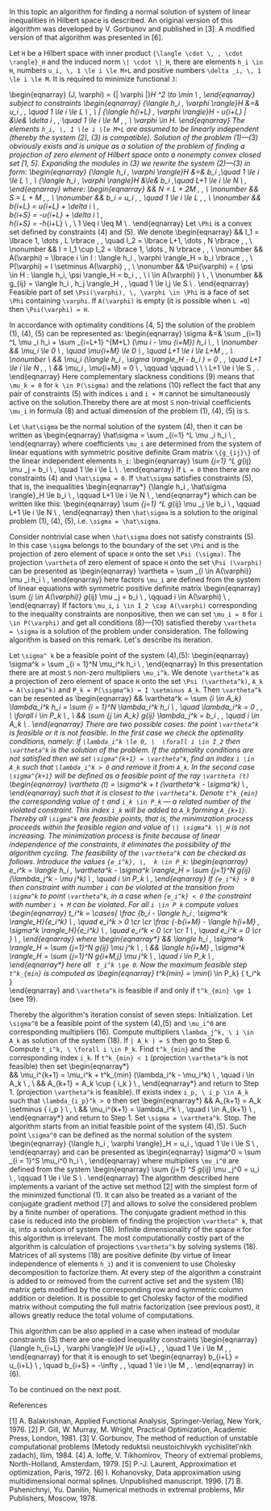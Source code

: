 ﻿In this topic an algorithm for finding a normal solution of system of linear inequalities in Hilbert space is described. An original version of this algorithm was developed by V. Gorbunov and published in [3]. A modified version of that algorithm was presented in [6].

Let ``H`` be a Hilbert space with inner product ``{\langle \cdot \, , \cdot \rangle}_H`` and the induced norm ``\| \cdot \|_H``, there are elements ``h_i \in H``, numbers ``u_i, \, 1 \le i \le M+L`` and positive numbers  ``\delta _i, \, 1 \le i \le M``.
It is required to minimize functional ``J``:

\begin{eqnarray}
   (J, \varphi) =  {\| \varphi \|}_H ^2 \to \min \ ,
\end{eqnarray}
subject to constraints
\begin{eqnarray}
    {\langle h_i , \varphi \rangle}_H &=& u_i \, ,
    \quad 1 \le i \le L \ ,
\\
    | {\langle h_{i+L} , \varphi \rangle}_H - u_{i+L} | &\le& \delta _i \, ,
    \quad 1 \le i \le M \, , \ \varphi \in H.
\end{eqnarray}
The elements ``h_i, \, 1 \le i \le M+L`` are assumed to be linearly independent (thereby the system (2), (3) is compatible). Solution of the problem (1)—(3) obviously exists and is unique as a solution of the problem of finding a projection of zero element of Hilbert space onto a nonempty convex closed set [1, 5]. Expanding the modules in (3) we rewrite the system (2)—(3) in form:
\begin{eqnarray}
    {\langle h_i , \varphi \rangle}_H &=& b_i \,\quad 1 \le i \le L \ ,
\\
    {\langle h_i , \varphi \rangle}_H &\le& b_i \,\quad L+1 \le i \le N \ ,
\end{eqnarray}
where:
\begin{eqnarray}
&&  N = L + 2M \, ,
\\ \nonumber
&& S = L + M \,  ,
\\ \nonumber
 &&  b_i = u_i \,  , \quad  1 \le i \le L \, ,
\\ \nonumber
 &&  b_{i+L} = u_{i+L} + \delta _i \  , \
   b_{i+S} = -u_{i+L} + \delta _i \  , \
   h_{i+S} = -h_{i+L} \ , \  1 \leq i \leq M \ .
\end{eqnarray}
Let ``\Phi`` is a convex set defined by constraints (4) and (5). We denote
\begin{eqnarray}
 && I_1 = \lbrace 1, \dots , L \rbrace \,  , \quad I_2 = \lbrace L+1, \dots , N \rbrace \,  ,
\\ \nonumber
 &&  I = I_1 \cup I_2 = \lbrace 1, \dots , N \rbrace \, ,
\\ \nonumber
 &&  A(\varphi) = \lbrace i \in I : \langle h_i , \varphi \rangle_H = b_i \rbrace \, ,
 \  P(\varphi) = I \setminus A(\varphi) \, ,
\\ \nonumber
 &&  \Psi(\varphi) = \{ \psi \in H : \langle h_i, \psi \rangle_H = b_i \, , \ i \in A(\varphi) \} \ ,
\\ \nonumber
 &&  g_{ij} = \langle h_i , h_j \rangle_H \, , \quad 1 \le i,j \le S \ .
\end{eqnarray}
Feasible part of set ``\Psi(\varphi), \, \varphi \in \Phi`` is a face of set ``\Phi`` containing ``\varphi``. If ``A(\varphi)`` is empty (it is possible when ``L =0``) then ``\Psi(\varphi) = H``. 

In accordance with optimality conditions [4, 5] the solution of the problem (1), (4), (5) can be represented as: 
\begin{eqnarray}
\sigma &=& \sum _{i=1} ^L \mu _i h_i + \sum _{i=L+1} ^{M+L} (\mu _i - \mu _{i+M}) h_i \ ,
\\ \nonumber
   && \mu_i \le 0 \ , \quad \mu_{i+M} \le 0 \ , \quad  L+1 \le i \le L+M \, ,
\\ \nonumber
\\
   && \mu_i (\langle h_i , \sigma \rangle_H - b_i ) = 0 \, ,   \quad  L+1 \le i \le N \, ,
\\
   && \mu_i \, \mu_{i+M} = 0 \ , \qquad \qquad \ \ \  L+1 \le i \le S \, .
\end{eqnarray}
Here complementary slackness conditions (9) means that ``\mu_k = 0`` for ``k \in P(\sigma)`` and the relations (10) reflect the fact that any pair of constraints (5) with indices ``i`` and ``i + M`` cannot be simultaneously active on the solution.Thereby there are at most ``S`` non-trivial coefficients ``\mu_i`` in formula (8) and actual dimension of the problem (1), (4), (5) is ``S``.

Let ``\hat\sigma`` be the normal solution of the system (4), then it can be written as
\begin{eqnarray}
    \hat\sigma =  \sum _{i=1} ^L \mu _i h_i \ ,
\end{eqnarray}
where coefficients ``\mu_i`` are determined from the system of linear equations with symmetric positive definite Gram matrix ``\{g_{ij}\}`` of the linear independent elements ``h_i``:
\begin{eqnarray}
    \sum _{j=1} ^L g_{ij} \mu _j = b_i  \ , \quad 1 \le i \le L \ .
\end{eqnarray}
If ``L = 0`` then there are no constraints (4) and ``\hat\sigma = 0``. If ``\hat\sigma`` satisfies constraints (5), that is, the inequalities
\begin{eqnarray*}
    {\langle h_i , \hat\sigma \rangle}_H \le b_i \  ,  \qquad L+1 \le i \le N \ ,
\end{eqnarray*}
which can be written like this:
\begin{eqnarray}
    \sum _{j=1} ^L g_{ij} \mu _j \le b_i  \ ,    \qquad L+1 \le i \le N \ ,
\end{eqnarray}
then ``\hat\sigma`` is a solution to the original problem (1), (4), (5), i.e. ``\sigma = \hat\sigma``.

Consider nontrivial case when ``\hat\sigma`` does not satisfy constraints (5). In this case ``\sigma`` belongs to the boundary of the set ``\Phi`` and is the projection of zero element of space ``H`` onto the set ``\Psi (\sigma)``.
The projection ``\vartheta`` of zero element of space ``H`` onto the set ``\Psi (\varphi)`` can be presented as
\begin{eqnarray}
  \vartheta  =  \sum _{i \in A(\varphi)} \mu _i h_i \ ,
\end{eqnarray}
here factors ``\mu_i`` are defined from the system of linear equations with symmetric positive definite matrix
\begin{eqnarray}
    \sum _{j \in A(\varphi)} g_{ij} \mu _j = b_i  \ ,    \qquad i \in A(\varphi) \ ,
\end{eqnarray}
If factors ``\mu_i``, ``i \in I_2 \cap A(\varphi)`` corresponding to the inequality constraints are nonpositive, then we can set ``\mu_i = 0`` for ``i \in P(\varphi)`` and get all conditions (8)—(10) satisfied thereby ``\vartheta  = \sigma`` is a solution of the problem under consideration. The following algorithm is based on this remark.  Let's describe its iteration.

Let ``\sigma^ k`` be a feasible point of the system (4),(5):
\begin{eqnarray}
  \sigma^k = \sum _{i = 1}^N \mu_i^k h_i \ ,
\end{eqnarray}
In this presentation there are at most ``S`` non-zero multipliers ``\mu_i^k``.
We denote ``\vartheta^k`` as a projection of zero element of space ``H`` onto the set ``\Psi (\vartheta^k)``,  ``A_k = A(\sigma^k)`` and ``P_k = P(\sigma^k) = I \setminus A_k``. Then ``\vartheta^k`` can be resented as
\begin{eqnarray}
 && \vartheta^k = \sum _{i \in A_k} \lambda_i^k h_i = \sum _{i = 1}^N \lambda_i^k h_i \ , \quad \lambda_i^k = 0  \, , \  \forall i \in P_k \ ,
\\
&&  \sum _{j \in A_k} g_{ij} \lambda_j^k = b_i  \, ,  \quad i \in A_k \ .
\end{eqnarray}
There are two possible cases: the point ``\vartheta^k`` is feasible or it is not feasible.
In the first case we check the optimality conditions, namely: if ``\lambda_i^k \le 0, \  \forall i \in I_2`` then  ``\vartheta^k`` is the solution of the problem. If the optimality conditions are not satisfied then we set ``\sigma^{k+1} = \vartheta^k``, find an index ``i \in A_k`` such that ``\lambda_i^k > 0`` and remove it from ``A_k``.
In the second case ``\sigma^{k+1}`` will be defined as a feasible point of the ray ``\vartheta (t)``
\begin{eqnarray}
  \vartheta (t) = \sigma^k + t (\vartheta^k - \sigma^k)  \ ,
\end{eqnarray}                                                                                                                                           such that it is closest to the ``\vartheta^k``. Denote ``t^k_{min}`` the corresponding value of ``t`` and ``i_k \in P_k`` — a related number of the violated constraint. This index ``i_k`` will be added to ``A_k`` forming ``A_{k+1}``.
Thereby all ``\sigma^k`` are feasible points, that is, the minimization process proceeds within the feasible region and value of ``\| \sigma^k \|_H`` is not increasing. The minimization process is finite because of linear independence of the constraints, it eliminates the possibility of the algorithm cycling.
The feasibility of the ``\vartheta^k`` can be checked as follows. Introduce the values ``{e_i^k}, \,  k \in P_k``:
\begin{eqnarray}
 e_i^k = \langle h_i , \vartheta^k - \sigma^k \rangle_H =  \sum _{j=1}^N g_{ij}(\lambda_j^k - \mu _j^k) \ ,  \quad i \in P_k \ ,
\end{eqnarray}
If ``{e_i^k} > 0`` then constraint with number ``i`` can be violated at the transition from ``\sigma^k`` to point ``\vartheta^k``, in a case when ``{e_i^k} < 0`` the constraint with number ``i + M`` can be violated. For all ``i \in P_k`` compute values
\begin{eqnarray}
  t_i^k = \cases{
           \frac {b_i - \langle h_i , \sigma^k \rangle_H}{e_i^k} \ ,
                          \quad e_i^k > 0  \cr \cr
           \frac {-b_{i+M} - \langle h_{i+M} , \sigma^k \rangle_H}{e_i^k} \ ,
                          \quad e_i^k < 0  \cr \cr
           1 \ , \quad e_i^k = 0 \cr
               } \ ,
\end{eqnarray}
where
\begin{eqnarray*}
&& \langle h_i , \sigma^k \rangle_H =   \sum _{j=1}^N g_{ij} \mu _j^k \ ,
\\
  && \langle h_{i+M} , \sigma^k \rangle_H =
                 \sum _{j=1}^N g_{i+M,j} \mu _j^k \ , \quad i \in P_k \ ,
\end{eqnarray*}
here all `` t_i^k \ge 0``. Now the maximum feasible step ``t^k_{min}`` is computed as
\begin{eqnarray}
    t^k_{min} = \min_{i \in P_k} \{ t_i^k \} \
\end{eqnarray}
and ``\vartheta^k`` is feasible if and only if ``t^k_{min} \ge 1`` (see 19).

Thereby the algorithm's iteration consist of seven steps:
Initialization. Let ``\sigma^0`` be a feasible point of the system (4),(5) and ``\mu_i^0``  are corresponding multipliers (16).
Compute multipliers ``\lambda_j^k, \ i \in A_k`` as solution of the system (18).
If ``| A_k | = S`` then go to Step 6.
Compute ``t_i^k, \ \forall i \in P_k``. Find ``t^k_{min}`` and the corresponding index ``i_k``. 
If ``t^k_{min} < 1`` (projection ``\vartheta^k`` is not feasible) then set
\begin{eqnarray*}  
&& \mu_i^{k+1} = \mu_i^k + t^k_{min} (\lambda_i^k - \mu_i^k) \ , \quad i \in A_k \ ,
\\ && A_{k+1} = A_k \cup \{ i_k \} \ ,
\end{eqnarray*}
and return to Step 1.
(projection ``\vartheta^k`` is feasible). If exists index ``i_p, \ i_p \in A_k`` such that ``\lambda_{i_p}^k > 0`` then set
\begin{eqnarray*}
 && A_{k+1} = A_k \setminus \{ i_p \} \ ,
\\ && \mu_i^{k+1} = \lambda_i^k  \ , \quad  i \in A_{k+1} \ ,
\end{eqnarray*}
and return to Step 1.
Set ``\sigma = \vartheta^k``. Stop.
The algorithm starts from an initial feasible point of the system (4),(5). Such point ``\sigma^0`` can be defined as the normal solution of the system
\begin{eqnarray}
 {\langle h_i , \varphi \rangle}_H = u_i \, \quad 1 \le i \le S \ ,
\end{eqnarray}
and can be presented as
\begin{eqnarray}
  \sigma^0 = \sum _{i = 1}^S \mu_i^0 h_i \ ,
\end{eqnarray}
where multipliers ``\mu_i^0`` are defined from the system
\begin{eqnarray}
  \sum _{j=1} ^S g_{ij} \mu _j^0  = u_i  \ ,    \qquad 1 \le i \le  S \ .
\end{eqnarray}
The algorithm described here implements a variant of the active set method [2] with the simplest form of the minimized functional (1). It can also be treated as a variant of the conjugate gradient method [7] and allows to solve the considered problem by a finite number of operations. The conjugate gradient method in this case is reduced into the problem of finding the projection ``\vartheta^ k``, that is, into a solution of system (18). Infinite dimensionality of the space ``H`` for this algorithm is irrelevant.
The most computationally costly part of the algorithm is calculation of projections ``\vartheta^k`` by solving systems (18). Matrices of all systems (18) are positive definite (by virtue of linear independence of elements ``h_i``) and it is convenient to use Cholesky decomposition to factorize them. At every step of the algorithm a constraint is added to or removed from the current active set and the system (18) matrix gets modified by the corresponding row and symmetric column addition or deletion. It is possible to get Cholesky factor of the modified matrix without computing the full matrix factorization (see previous post), it allows greatly reduce the total volume of computations.

This algorithm can be also applied in a case when instead of modular constraints (3) there are one-sided inequality constraints
\begin{eqnarray}
    {\langle h_{i+L} , \varphi \rangle}_H \le u_{i+L} \, , \quad 1 \le i \le M \, ,
\end{eqnarray}
for that it is enough to set 
\begin{eqnarray}
  b_{i+L} = u_{i+L} \ , \quad  b_{i+S} = -\infty \, , \quad 1 \le i \le M \, .
\end{eqnarray}
in (6).

To be continued on the next post.

References

[1] A. Balakrishnan, Applied Functional Analysis, Springer-Verlag, New York, 1976.
[2]  P. Gill, W. Murray, M. Wright, Practical Optimization, Academic Press, London, 1981.
[3] V. Gorbunov, The method of reduction of unstable computational problems (Metody reduktsii neustoichivykh vychislitel'nkh zadach), Ilim, 1984.
[4] A. Ioffe, V. Tikhomirov, Theory of extremal problems, North-Holland, Amsterdam, 1979.
[5] P.-J. Laurent, Approximation et optimization, Paris, 1972.
[6] I. Kohanovsky, Data approximation using multidimensional normal splines. Unpublished manuscript. 1996.
[7] B. Pshenichnyi, Yu. Danilin, Numerical methods in extremal problems,  Mir Publishers, Moscow, 1978.
